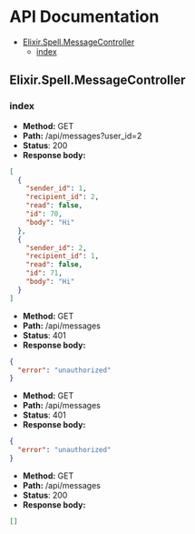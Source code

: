 # API Documentation
* [Elixir.Spell.MessageController](#Elixir.Spell.MessageController)
  * [index](#Elixir.Spell.MessageControllerindex)

## Elixir.Spell.MessageController
### index
* __Method:__ GET
* __Path:__ /api/messages?user_id=2
* __Status__: 200
* __Response body:__
```json
[
  {
    "sender_id": 1,
    "recipient_id": 2,
    "read": false,
    "id": 70,
    "body": "Hi"
  },
  {
    "sender_id": 2,
    "recipient_id": 1,
    "read": false,
    "id": 71,
    "body": "Hi"
  }
]
```
* __Method:__ GET
* __Path:__ /api/messages
* __Status__: 401
* __Response body:__
```json
{
  "error": "unauthorized"
}
```
* __Method:__ GET
* __Path:__ /api/messages
* __Status__: 401
* __Response body:__
```json
{
  "error": "unauthorized"
}
```
* __Method:__ GET
* __Path:__ /api/messages
* __Status__: 200
* __Response body:__
```json
[]
```
